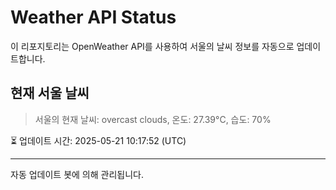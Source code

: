 
# Weather API Status

이 리포지토리는 OpenWeather API를 사용하여 서울의 날씨 정보를 자동으로 업데이트합니다.

## 현재 서울 날씨
> 서울의 현재 날씨: overcast clouds, 온도: 27.39°C, 습도: 70%

⏳ 업데이트 시간: 2025-05-21 10:17:52 (UTC)

---
자동 업데이트 봇에 의해 관리됩니다.
